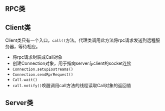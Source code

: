## RPC类

## Client类

  Client类只有一个入口，`call()`方法。代理类调用此方法将rpc请求发送到远程服务器，等待相应。
  
  - 将rpc请求封装成Call对象
  - 创建Connection对象，用于指向server与client的socket连接
  - `Connection.setupIostreams()`
  - `Connection.sendRprRequest()`
  - `Call.wait()`
  - `call.notify()`唤醒调用call方法的线程读取Call对象的返回值

## Server类
